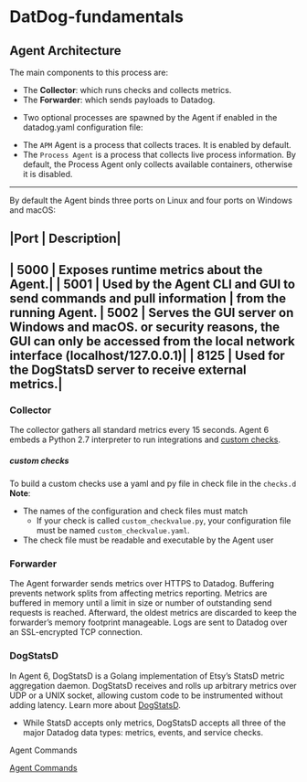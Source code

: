 # DatDog-fundamentals

## Agent Architecture
The main components to this process are:

- The **Collector**: which runs checks and collects metrics.
- The **Forwarder**: which sends payloads to Datadog.

* Two optional processes are spawned by the Agent if enabled in the datadog.yaml configuration file:

- The `APM` Agent is a process that collects traces. It is enabled by default.
- The `Process Agent` is a process that collects live process information. By default, the Process Agent only collects available containers, otherwise it is disabled.


---

By default the Agent binds three ports on Linux and four ports on Windows and macOS:

|Port	| Description|
-------------------------
| 5000	| Exposes runtime metrics about the Agent.| 
| 5001	| Used by the Agent CLI and GUI to send commands and pull information | from the running Agent.
| 5002	| Serves the GUI server on Windows and macOS. or security reasons, the GUI can only be accessed from the local network interface (localhost/127.0.0.1)| 
| 8125	| Used for the DogStatsD server to receive external metrics.| 
---

### Collector

The collector gathers all standard metrics every 15 seconds. Agent 6 embeds a Python 2.7 interpreter to run integrations and [custom checks](https://docs.datadoghq.com/developers/custom_checks/write_agent_check/).

##### custom checks 
To build a custom checks use a yaml and py file in check file in the `checks.d`
**Note**:
- The names of the configuration and check files must match
    - If your check is called `custom_checkvalue.py`, your configuration file 
      must be named `custom_checkvalue.yaml`.
- The check file must be readable and executable by the Agent user

### Forwarder

The Agent forwarder sends metrics over HTTPS to Datadog. Buffering prevents network splits from affecting metrics reporting. Metrics are buffered in memory until a limit in size or number of outstanding send requests is reached. Afterward, the oldest metrics are discarded to keep the forwarder’s memory footprint manageable. Logs are sent to Datadog over an SSL-encrypted TCP connection.

### DogStatsD

In Agent 6, DogStatsD is a Golang implementation of Etsy’s StatsD metric aggregation daemon. DogStatsD receives and rolls up arbitrary metrics over UDP or a UNIX socket, allowing custom code to be instrumented without adding latency. Learn more about [DogStatsD](https://docs.datadoghq.com/metrics/custom_metrics/dogstatsd_metrics_submission/). 

- While StatsD accepts only metrics, DogStatsD accepts all three of the major Datadog data types: metrics, events, and service checks.


Agent Commands

[Agent Commands](https://docs.datadoghq.com/agent/configuration/agent-commands/)

